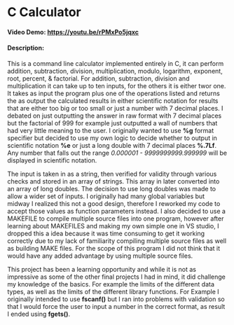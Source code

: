 #  C Calculator
#### Video Demo:  <https://youtu.be/rPMxPo5jqxc>
#### Description:
This is a command line calculator implemented entirely in C, it can perform  addition, subtraction, division, multiplication, modulo, logarithm,
exponent, root, percent, & factorial. For addition, subtraction, division and multiplication it can take up to ten inputs, for the others it is either twor one. It takes as input the program plus one of the operations listed and returns the as output the calculated results in either scientific notation for
results that are either too big or too small  or just a number with 7 decimal places. I debated on just outputting the answer in raw format with 7 decimal
places but the factorial of 999 for example just outputted a wall of numbers that had very little meaning to the user. I originally wanted to use **%g**
format specifier but decided to use my own logic to decide whether to output in scientific notation **%e** or just a long double with 7 decimal
places **%.7Lf**. Any number that falls out the range *0.000001 - 9999999999.999999* will be displayed in scientific notation.

The input is taken in as a string, then verified for validity through various checks and stored in an array of strings. This array in later
converted into an array of long doubles. The decision to use long doubles was made to allow a wider set of inputs. I originally had many global
variables but midway I realized this not a good design, therefore I reworked my code to accept those values as function parameters instead. I also
decided to use a MAKEFILE to compile multiple source files into one program, however after learning about MAKEFILES and making my own simple one in
VS studio, I dropped this a idea because it was time consuming to get it working correctly due to my lack of familiarity compiling multiple source
files as well as building MAKE files. For the scope of this program I did not think that it would have any added advantage by using multiple source
files.

This project has been a learning opportunity and while it is not as impressive as some of the other final projects I had in mind, it did
challenge my knowledge of the basics. For example the limits of the different data types, as well as the limits of the different library
functions. For Example I originally intended to use **fscanf()** but I ran into problems with validation so that I would force the user to
input a number in the correct format, as result I ended using **fgets()**.
